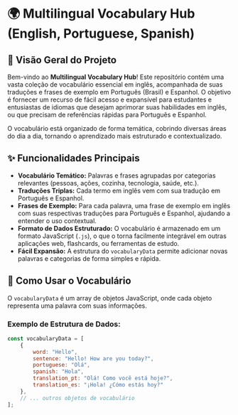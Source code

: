 # 🌍 Multilingual Vocabulary Hub (English, Portuguese, Spanish)

## 📖 Visão Geral do Projeto

Bem-vindo ao **Multilingual Vocabulary Hub**! Este repositório contém uma vasta coleção de vocabulário essencial em inglês, acompanhada de suas traduções e frases de exemplo em Português (Brasil) e Espanhol. O objetivo é fornecer um recurso de fácil acesso e expansível para estudantes e entusiastas de idiomas que desejam aprimorar suas habilidades em inglês, ou que precisam de referências rápidas para Português e Espanhol.

O vocabulário está organizado de forma temática, cobrindo diversas áreas do dia a dia, tornando o aprendizado mais estruturado e contextualizado.

## ✨ Funcionalidades Principais

* **Vocabulário Temático:** Palavras e frases agrupadas por categorias relevantes (pessoas, ações, cozinha, tecnologia, saúde, etc.).
* **Traduções Triplas:** Cada termo em inglês vem com sua tradução em Português e Espanhol.
* **Frases de Exemplo:** Para cada palavra, uma frase de exemplo em inglês com suas respectivas traduções para Português e Espanhol, ajudando a entender o uso contextual.
* **Formato de Dados Estruturado:** O vocabulário é armazenado em um formato JavaScript (`.js`), o que o torna facilmente integrável em outras aplicações web, flashcards, ou ferramentas de estudo.
* **Fácil Expansão:** A estrutura do `vocabularyData` permite adicionar novas palavras e categorias de forma simples e rápida.

## 🚀 Como Usar o Vocabulário

O `vocabularyData` é um array de objetos JavaScript, onde cada objeto representa uma palavra com suas informações.

### Exemplo de Estrutura de Dados:

```javascript
const vocabularyData = [
    {
        word: "Hello",
        sentence: "Hello! How are you today?",
        portuguese: "Olá",
        spanish: "Hola",
        translation_pt: "Olá! Como você está hoje?",
        translation_es: "¡Hola! ¿Cómo estás hoy?"
    },
    // ... outros objetos de vocabulário
];
